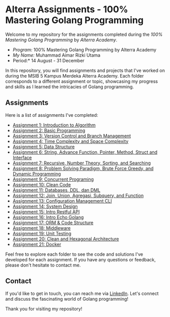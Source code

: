 # Alterra Assignments - 100% Mastering Golang Programming

Welcome to my repository for the assignments completed during the *100% Mastering Golang Programming* by *Alterra Academy*.

- *Program:* 100% Mastering Golang Programming by Alterra Academy
- *My Name:* Muhammad Aimar Rizki Utama
- Period:* 14 August - 31 December

In this repository, you will find assignments and projects that I've worked on during the MSIB 5 Kampus Merdeka Alterra Academy. Each folder corresponds to a different assignment or topic, showcasing my progress and skills as I learned the intricacies of Golang programming.

## Assignments

Here is a list of assignments I've completed:

- [Assignment 1: Introduction to Algorithm](/01_Introduction_to_Algorithm/README.md)
- [Assignment 2: Basic Programming](/02_Basic_Programming/summary.md)
- [Assignment 3: Version Control and Branch Management](/03_Version_Control_And_Branch_Management/summary.md)
- [Assignment 4: Time Complexity and Space Complexity](/04_Time_Complexity_and_Space_Complexity/summary.md)
- [Assignment 5: Data Structure ](/05_Data_Structure/summary.md)
- [Assignment 6: String, Advance Function, Pointer, Method, Struct and Interface ](/06_String_AdvanceFunction_Pointer_Method_StructandInterface/summary.md)
- [Assignment 7: Recursive, Number Theory, Sorting, and Searching ](/07_Recursive_NumberTheory_Sorting_Searching/summary.md)
- [Assignment 8: Problem Solving Paradigm, Brute Force Greedy, and Dynamic Programming](/08_ProblemSolvingParadigm_BruteForceGreedyandDynamicProgramming/summary.md)
- [Assignment 9: Concurrent Programing](/09_ConcurrentPrograming/summary.md)
- [Assignment 10: Clean Code](/10_CleanCode/summary.md)
- [Assignment 11: Databases, DDL, dan DML](/11_Databases_DDL_DML/summary.md)
- [Assignment 12: Join, Union, Agregasi, Subquery, and Function](/12_Join_Union_Agregasi_Subquery_Function/summary.md)
- [Assignment 13: Configuration Management CLI](/13_Configuration_Management_and_CLI/summary.md)
- [Assignment 14: System Design](/14_System_Design/summary.md)
- [Assignment 15: Intro Restful API](/15_intro_restful_api/summary.md)
- [Assignment 16: Intro Echo Golang](16_intro_echo_golang/summary.md)
- [Assignment 17: ORM & Code Structure](17_ORM_and_Code_Structure/summary.md)
- [Assignment 18: Middleware](18_Middleware/summary.md)
- [Assignment 19: Unit Testing](19_Unit_Testing/summary.md)
- [Assignment 20: Clean and Hexagonal Architecture ](20_Clean_and_Hexagonal_Architecture/summary.md)
- [Assignment 21: Docker](21_docker/summary.md)


Feel free to explore each folder to see the code and solutions I've developed for each assignment. If you have any questions or feedback, please don't hesitate to contact me.

## Contact

If you'd like to get in touch, you can reach me via [LinkedIn](https://www.linkedin.com/in/muhammad-aimar-rizki-utama-75479b21b). Let's connect and discuss the fascinating world of Golang programming!

Thank you for visiting my repository!
